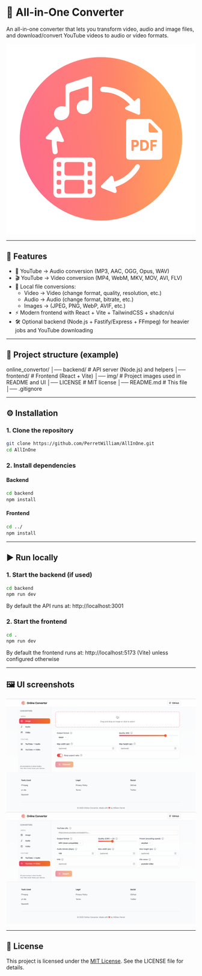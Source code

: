 # 🔄 All-in-One Converter

An all-in-one converter that lets you transform video, audio and image files, and download/convert YouTube videos to audio or video formats.

![Logo](./img/logo.png)

---

## 🚀 Features

- 🎵 YouTube → Audio conversion (MP3, AAC, OGG, Opus, WAV)
- 🎬 YouTube → Video conversion (MP4, WebM, MKV, MOV, AVI, FLV)
- 📂 Local file conversions:
  - Video → Video (change format, quality, resolution, etc.)
  - Audio → Audio (change format, bitrate, etc.)
  - Images → (JPEG, PNG, WebP, AVIF, etc.)
- ⚡ Modern frontend with React + Vite + TailwindCSS + shadcn/ui
- 🛠️ Optional backend (Node.js + Fastify/Express + FFmpeg) for heavier jobs and YouTube downloading

---

## 📂 Project structure (example)

online_convertor/
│── backend/ # API server (Node.js) and helpers
│── frontend/ # Frontend (React + Vite)
│── img/ # Project images used in README and UI
│── LICENSE # MIT license
│── README.md # This file
│── .gitignore

---

## ⚙️ Installation

### 1. Clone the repository

```bash
git clone https://github.com/PerretWilliam/AllInOne.git
cd AllInOne
```

### 2. Install dependencies

#### Backend

```bash
cd backend
npm install
```

#### Frontend

```bash
cd ../
npm install
```

---

## ▶️ Run locally

### 1. Start the backend (if used)

```bash
cd backend
npm run dev
```

By default the API runs at: http://localhost:3001

### 2. Start the frontend

```bash
cd .
npm run dev
```

By default the frontend runs at: http://localhost:5173 (Vite) unless configured otherwise

---

## 🖼️ UI screenshots

![image-conv](./img/image-conv.png)
![ytdlVideo-conv](./img/ytdlVideo-conv.png)

---

## 📜 License

This project is licensed under the [MIT License](LICENSE). See the LICENSE file for details.
